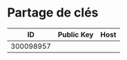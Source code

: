 # Partage de clés


| ID      | Public Key     |  Host                  |
|---------|----------------|------------------------|
|300098957|                |                        |
